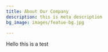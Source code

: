 ```yaml
---
title: About Our Company
description: this is meta description
bg_image: images/featue-bg.jpg

---
```

Hello this is a test
